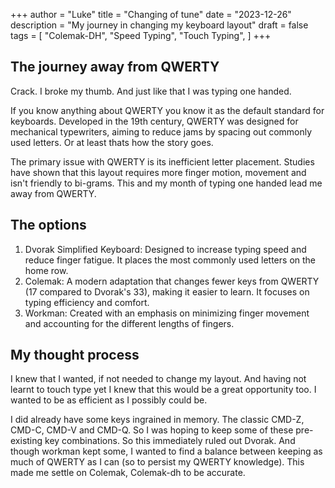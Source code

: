 +++
author = "Luke"
title = "Changing of tune"
date = "2023-12-26"
description = "My journey in changing my keyboard layout"
draft = false
tags = [
    "Colemak-DH",
    "Speed Typing",
    "Touch Typing",
]
+++

## The journey away from QWERTY

Crack. I broke my thumb. And just like that I was typing one handed.

If you know anything about QWERTY you know it as the default standard for
keyboards. Developed in the 19th century, QWERTY was designed for mechanical
typewriters, aiming to reduce jams by spacing out commonly used letters. Or at
least thats how the story goes.

The primary issue with QWERTY is its inefficient letter placement. Studies have
shown that this layout requires more finger motion, movement and isn't friendly
to bi-grams. This and my month of typing one handed lead me away from QWERTY.

## The options

1. Dvorak Simplified Keyboard: Designed to increase typing speed and reduce
   finger fatigue. It places the most commonly used letters on the home row.
2. Colemak: A modern adaptation that changes fewer keys from QWERTY (17 compared
   to Dvorak's 33), making it easier to learn. It focuses on typing efficiency
   and comfort.
3. Workman: Created with an emphasis on minimizing finger movement and
   accounting for the different lengths of fingers.

## My thought process

I knew that I wanted, if not needed to change my layout. And having not learnt
to touch type yet I knew that this would be a great opportunity too. I wanted to
be as efficient as I possibly could be.

I did already have some keys ingrained in memory. The classic CMD-Z, CMD-C,
CMD-V and CMD-Q. So I was hoping to keep some of these pre-existing key
combinations. So this immediately ruled out Dvorak. And though workman kept
some, I wanted to find a balance between keeping as much of QWERTY as I can (so
to persist my QWERTY knowledge). This made me settle on Colemak, Colemak-dh to
be accurate.
